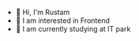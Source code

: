 - 👋 Hi, I'm Rustam
- 👀 I am interested in Frontend 
- 🌱 I am currently studying at IT park 


<!---
rasta701/rasta701 is a "special" repository because its `README.md ` (this file) will appear in your GitHub profile.
You can click on the preview link to familiarize yourself with your changes.
--->
